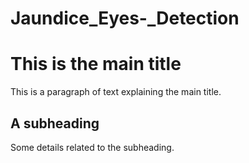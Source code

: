# Jaundice_Eyes-_Detection
<h1> This is the main title </h1>
<p> This is a paragraph of text explaining the main title. </p>
<h2> A subheading </h2> 
<p> Some details related to the subheading. </p>